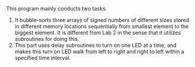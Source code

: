 This program mainly conducts two tasks.

1. It bubble-sorts three arrays of signed numbers of different sizes stored in different memory locations sequentially from smallest element to the biggest element. It is different from Lab 2 in the sense that it utilizes subroutines for doing this.
2. This part uses delay subroutines to turn on one LED at a time, and makes this turn on LED walk from left to right and right to left within a specified time interval.
